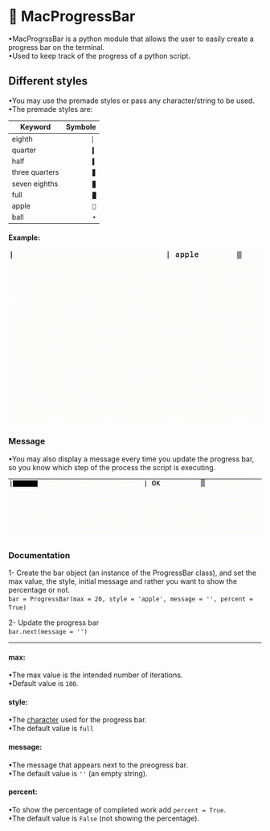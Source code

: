 #  MacProgressBar 
•MacProgrssBar is a python module that allows the user to easily create a progress bar on the terminal.<br/>
•Used to keep track of the progress of a python script.

## Different styles
•You may use the premade styles or pass any character/string to be used.<br/>
•The premade styles are:

|Keyword|Symbole|
|------|-------:|
|eighth|`▏`|
|quarter|`▍`|
|half|`▌`|
|three quarters|`▊`|
|seven eighths|`▉`|
|full|`█`|
|apple|``|
|ball|`•`|


#### Example:

![](https://github.com/Pedro4064/MacProgressBar/blob/master/Videos/styleExample.gif?raw=true)

### Message
•You may also display a message every time you update the progress bar, so you know which step of the process the script is executing.

![](https://github.com/Pedro4064/MacProgressBar/blob/master/Videos/message.gif?raw=true)

### Documentation

1- Create the bar object (an instance of the ProgressBar class), and set the max value, the style, initial message and rather you want to show the percentage or not.<br/>
`bar = ProgressBar(max = 20, style = 'apple', message = '', percent = True)`

2- Update the progress bar<br/>
`bar.next(message = '')`

___

#### max:
•The max value is the intended number of iterations.<br/>
•Default value is `100`.<br/>

#### style:
•The [character](#different-styles) used for the progress bar.<br/>
•The default value is `full`

#### message:
•The message that appears next to the preogress bar.<br/>
•The default value is `''` (an empty string).

#### percent:
•To show the percentage of completed work add `percent = True`.<br/>
•The default value is `False` (not showing the percentage).

